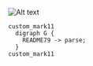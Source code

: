 ![Alt text](https://g.gravizo.com/source/custom_mark11?https%3A%2F%2Fraw.githubusercontent.com%2Fniklasskoldmark%2Fgravizo%2Fmaster%2FREADME7.md)


```
custom_mark11
  digraph G {
    README79 -> parse;
  }
custom_mark11
```
